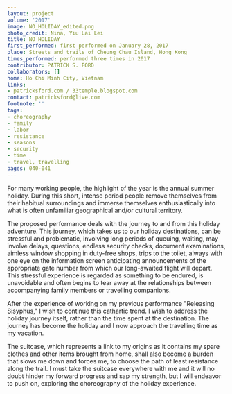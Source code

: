 ```yaml
---
layout: project
volume: '2017'
image: NO_HOLIDAY_edited.png
photo_credit: Nina, Yiu Lai Lei
title: NO HOLIDAY
first_performed: first performed on January 28, 2017
place: Streets and trails of Cheung Chau Island, Hong Kong
times_performed: performed three times in 2017
contributor: PATRICK S. FORD
collaborators: []
home: Ho Chi Minh City, Vietnam
links:
- patricksford.com / 33temple.blogspot.com
contact: patricksford@live.com
footnote: ''
tags:
- choreography
- family
- labor
- resistance
- seasons
- security
- time
- travel, travelling
pages: 040-041
---
```


For many working people, the highlight of the year is the annual summer holiday. During this short, intense period people remove themselves from their habitual surroundings and immerse themselves enthusiastically into what is often unfamiliar geographical and/or cultural territory.

The proposed performance deals with the journey to and from this holiday adventure. This journey, which takes us to our holiday destinations, can be stressful and problematic, involving long periods of queuing, waiting, may involve delays, questions, endless security checks, document examinations, aimless window shopping in duty-free shops, trips to the toilet, always with one eye on the information screen anticipating announcements of the appropriate gate number from which our long-awaited flight will depart. This stressful experience is regarded as something to be endured, is unavoidable and often begins to tear away at the relationships between accompanying family members or travelling companions.

After the experience of working on my previous performance "Releasing Sisyphus," I wish to continue this cathartic trend. I wish to address the holiday journey itself, rather than the time spent at the destination. The journey has become the holiday and I now approach the travelling time as my vacation.

The suitcase, which represents a link to my origins as it contains my spare clothes and other items brought from home, shall also become a burden that slows me down and forces me, to choose the path of least resistance along the trail. I must take the suitcase everywhere with me and it will no doubt hinder my forward progress and sap my strength, but I will endeavor to push on, exploring the choreography of the holiday experience.

